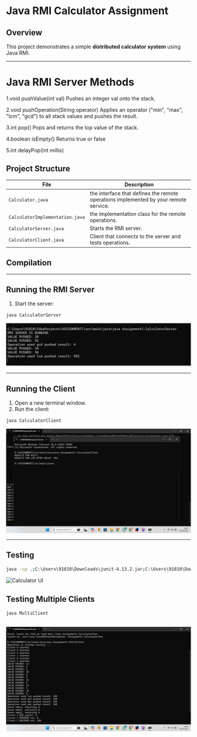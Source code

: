 # Java RMI Calculator Assignment

## Overview

This project demonstrates a simple **distributed calculator system** using Java RMI. 

---
# Java RMI Server Methods

1.void pushValue(int val)
Pushes an integer val onto the stack.

2.void pushOperation(String operator)
Applies an operator ("min", "max", "lcm", "gcd") to all stack values and pushes the result.

3.int pop()
Pops and returns the top value of the stack.

4.boolean isEmpty()
Returns true or false 

5.int delayPop(int millis)

## Project Structure

| File                            | Description                                                                                                  |
| ------------------------------- | ---------------------------------------------------------------                                              |
| `Calculator.java`               | the interface that defines the remote operations implemented by your remote service.                         |
| `CalculatorImplementation.java` | the implementation class for the remote operations.                                                          |
| `CalculatorServer.java`         | Starts the RMI server.                                                                                       |
| `CalculatorClient.java`         | Client that connects to the server and tests operations.                                                     |
                                


## Compilation

---

## Running the RMI Server

1. Start the server:

```bash
java CalculatorServer
```
![Calculator UI](images/Server.jpeg)

---

## Running the Client

1. Open a new terminal window.
2. Run the client:

```bash
java CalculatorClient
```

![Calculator UI](images/client.jpeg)

---
## Testing 
```bash
java -cp .;C:\Users\91810\Downloads\junit-4.13.2.jar;C:\Users\91810\Downloads\hamcrest-core-1.3.jar org.junit.runner.JUnitCore Assignment1.CalculatorTest

```
![Calculator UI](images/test.jpeg)
## Testing Multiple Clients
```bash
java MultiClient

```
![Calculator UI](images/Multi-Client.jpeg)
---

